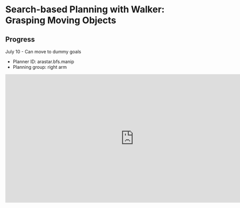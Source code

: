 # Search-based Planning with Walker: Grasping Moving Objects

## Progress

July 10 - Can move to dummy goals

- Planner ID: arastar.bfs.manip
- Planning group: right arm

<iframe width="800" height="400" src="https://www.youtube.com/embed/l_glevhxHRM" frameborder="0" allow="accelerometer; autoplay; encrypted-media; gyroscope; picture-in-picture" allowfullscreen></iframe>